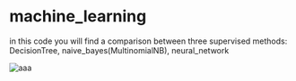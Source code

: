 # machine_learning
in this code you will find a comparison between three supervised methods:
DecisionTree,
naive_bayes(MultinomialNB),
neural_network

![aaa](https://user-images.githubusercontent.com/94118029/141529180-5b2dbdda-2481-40f7-bc3b-ef68988a4766.png)
